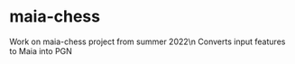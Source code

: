 # maia-chess
Work on maia-chess project from summer 2022\n
Converts input features to Maia into PGN
